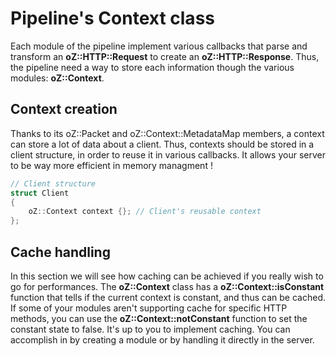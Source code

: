 # Pipeline's Context class
Each module of the pipeline implement various callbacks that parse and transform an **oZ::HTTP::Request** to create an **oZ::HTTP::Response**.
Thus, the pipeline need a way to store each information though the various modules: **oZ::Context**.

## Context creation
Thanks to its oZ::Packet and oZ::Context::MetadataMap members, a context can store a lot of data about a client.
Thus, contexts should be stored in a client structure, in order to reuse it in various callbacks. It allows your server to be way more efficient in memory managment !

```C++
// Client structure
struct Client
{
	oZ::Context context {}; // Client's reusable context
};
```

## Cache handling
In this section we will see how caching can be achieved if you really wish to go for performances.
The **oZ::Context** class has a **oZ::Context::isConstant** function that tells if the current context is constant, and thus can be cached.
If some of your modules aren't supporting cache for specific HTTP methods, you can use the **oZ::Context::notConstant** function to set the constant state to false.
It's up to you to implement caching. You can accomplish in by creating a module or by handling it directly in the server.

